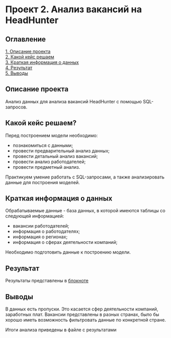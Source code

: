 # Проект 2. Анализ вакансий на HeadHunter

## Оглавление
[1. Описание проекта](#Описание-проекта)  
[2. Какой кейс решаем](#Какой-кейс-решаем)  
[3. Краткая информация о данных](#Краткая-информация-о-данных)  
[4. Результат](#Результат)  
[5. Выводы](#Выводы) 


## Описание проекта
Анализ данных для анализа вакансий HeadHunter с помощью SQL-запросов.


## Какой кейс решаем?
Перед построением модели необходимо:
* познакомиться с данными;
* провести предварительный анализ данных;
* провести детальный анализ вакансий;
* провести анализ работодателей;
* провести предметный анализ.


Практикуем умение работать с SQL-запросами, а также анализировать данные для построения моделей.

## Краткая информация о данных
Обрабатываемые данные - база данных, в которой имеются таблицы со следующей информацией:
* вакансии работодателей;
* информация о работодателях;
* информация о регионах;
* информация о сферах деятельности компаний;

Необходимо подготовить данные к построению модели.


## Результат
Результаты представлены в [блокноте](head_hunter_vacancies.ipynb)


## Выводы
В данных есть пропуски. Это касается сфер деятельности компаний, заработных плат.
Вакансии представлены в разных странах, было бы хорошо иметь возможность фильтровать данные по конкретной стране. 

Итоги анализа приведены в файле с результатами


